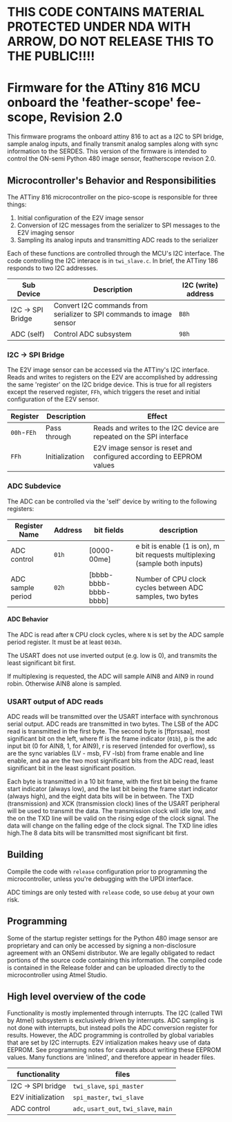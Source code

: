 # THIS CODE CONTAINS MATERIAL PROTECTED UNDER NDA WITH ARROW, DO NOT RELEASE THIS TO THE PUBLIC!!!!

# Firmware for the ATtiny 816 MCU onboard the 'feather-scope' fee-scope, Revision 2.0

This firmware programs the onboard attiny 816 to act as a I2C to SPI bridge,
sample analog inputs, and finally transmit analog samples along with sync
information to the SERDES. This version of the firmware is intended to control
the ON-semi Python 480 image sensor, featherscope revison 2.0.

## Microcontroller's Behavior and Responsibilities

The ATTiny 816 microcontroller on the pico-scope is responsible for three things:

1. Initial configuration of the E2V image sensor
2. Conversion of I2C messages from the serializer to SPI messages to the E2V imaging sensor
3. Sampling its analog inputs and transmitting ADC reads to the serializer

Each of these functions are controlled through the MCU's I2C interface. The code
controlling the I2C interace is in `twi_slave.c`. In brief, the ATTiny 186
responds to two I2C addresses.

| Sub Device         | Description                                                          | I2C (write) address |
|--------------------|----------------------------------------------------------------------|---------------------|
| I2C -> SPI Bridge  | Convert I2C commands from serializer to SPI commands to image sensor | `B8h`               |
| ADC (self)         | Control ADC subsystem                                                | `98h`               |

### I2C -> SPI Bridge

The E2V image sensor can be accessed via the ATTiny's I2C interface. Reads and
writes to registers on the E2V are accomplished by addressing the same
'register' on the I2C bridge device. This is true for all registers except the
reserved register, `FFh`, which triggers the reset and initial configuration of
the E2V sensor.

| Register    | Description    | Effect                                                               |
|-------------|----------------|----------------------------------------------------------------------|
| `00h`-`FEh` | Pass through   | Reads and writes to the I2C device are repeated on the SPI interface |
| `FFh`       | Initialization | E2V image sensor is reset and configured according to EEPROM values  |

### ADC Subdevice

The ADC can be controlled via the 'self' device by writing to the following registers:

| Register Name     | Address | bit fields            | description                                                                 |
|-------------------|---------|-----------------------|-----------------------------------------------------------------------------|
| ADC control       | `01h`   | [0000-00me]           | e bit is enable (1 is on), m bit requests multiplexing (sample both inputs) |
| ADC sample period | `02h`   | [bbbb-bbbb-bbbb-bbbb] | Number of CPU clock cycles between ADC samples, two bytes                   |

#### ADC Behavior

The ADC is read after `N` CPU clock cycles, where `N` is set by the ADC sample
period register. It must be at least `0034h`.

The USART does not use inverted output (e.g. low is 0), and transmits the least
significant bit first.

If multiplexing is requested, the ADC will sample AIN8 and AIN9 in round robin.
Otherwise AIN8 alone is sampled.

### USART output of ADC reads

ADC reads will be transmitted over the USART interface with synchronous serial
output. ADC reads are transmitted in two bytes. The LSB of the ADC read is
transmitted in the first byte. The second byte is [ffprssaa], most significant
bit on the left, where ff is the frame indicator (`01b`), p is the adc input bit
(0 for AIN8, 1, for AIN9), r is reserved (intended for overflow), ss are the
sync variables (LV - msb, FV -lsb) from frame enable and line enable, and aa are
the two most significant bits from the ADC read, least significant bit in the
least significant position.

Each byte is transmitted in a 10 bit frame, with the first bit being the frame
start indicator (always low), and the last bit being the frame start indicator
(always high), and the eight data bits will be in between. The TXD
(transmission) and XCK (transmission clock) lines of the USART peripheral will
be used to transmit the data. The transmission clock will idle low, and the
on the TXD line will be valid on the rising edge of the clock signal. The data
will change on the falling edge of the clock signal. The TXD line idles high.The
8 data bits will be transmitted most significant bit first.

## Building
Compile the code with `release` configuration prior to programming the
microcontroller, unless you're debugging with the UPDI interface.

ADC timings are only tested with `release` code, so use `debug` at your own risk.

## Programming
Some of the startup register settings for the Python 480 image sensor are
proprietary and can only be accessed by signing a non-disclosure agreement with
an ONSemi distributor. We are legally obligated to redact portions of the source
code containing this information. The compiled code is contained in the Release
folder and can be uploaded directly to the microcontroller using Atmel Studio.

## High level overview of the code

Functionality is mostly implemented through interrupts. The I2C (called TWI by
Atmel) subsystem is exclusively driven by interrupts. ADC sampling is not done
with interrupts, but instead polls the ADC conversion register for results.
However, the ADC programming is controlled by global variables that are set by
I2C interrupts. E2V intialization makes heavy use of data EEPROM. See programming
notes for caveats about writing these EEPROM values. Many functions are
'inlined', and therefore appear in header files.

| functionality      | files                                     |
|--------------------|-------------------------------------------|
| I2C -> SPI bridge  | `twi_slave`, `spi_master`                 |
| E2V initialization | `spi_master`, `twi_slave`                 |
| ADC control        | `adc`, `usart_out`, `twi_slave`, `main`   |
